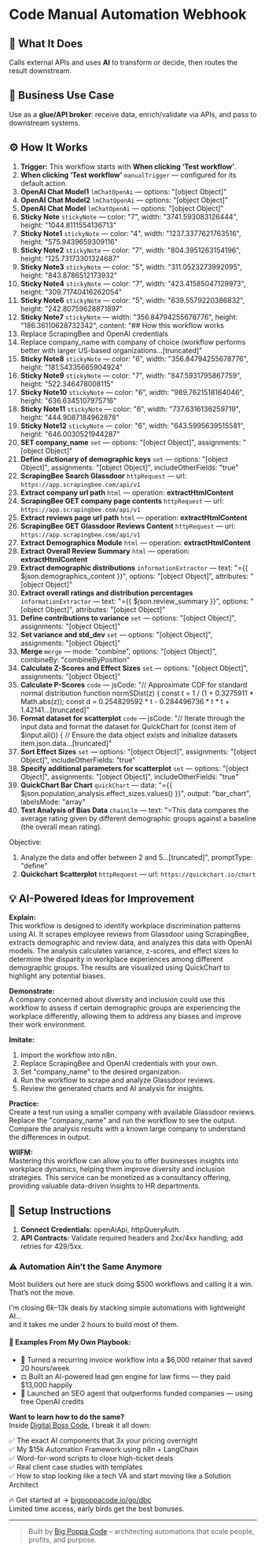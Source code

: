 # Code Manual Automation Webhook
  ## 🚀 What It Does
  Calls external APIs and uses **AI** to transform or decide, then routes the result downstream.
  
  ## 💼 Business Use Case
  Use as a **glue/API broker**: receive data, enrich/validate via APIs, and pass to downstream systems.
  
  ## ⚙️ How It Works
  1. **Trigger:** This workflow starts with **When clicking ‘Test workflow’**.
  2. **When clicking ‘Test workflow’** `manualTrigger` — configured for its default action.
3. **OpenAI Chat Model1** `lmChatOpenAi` — options: "[object Object]"
4. **OpenAI Chat Model2** `lmChatOpenAi` — options: "[object Object]"
5. **OpenAI Chat Model** `lmChatOpenAi` — options: "[object Object]"
6. **Sticky Note** `stickyNote` — color: "7", width: "3741.593083126444", height: "1044.8111554136713"
7. **Sticky Note1** `stickyNote` — color: "4", width: "1237.3377621763516", height: "575.9439659309116"
8. **Sticky Note2** `stickyNote` — color: "7", width: "804.3951263154196", height: "125.73173301324687"
9. **Sticky Note3** `stickyNote` — color: "5", width: "311.0523273992095", height: "843.8786512173932"
10. **Sticky Note4** `stickyNote` — color: "7", width: "423.41585047129973", height: "309.71740416262054"
11. **Sticky Note6** `stickyNote` — color: "5", width: "639.5579220386832", height: "242.80759628871897"
12. **Sticky Note7** `stickyNote` — width: "356.84794255678776", height: "186.36110628732342", content: "## How this workflow works
1. Replace ScrapingBee and OpenAI credentials
2. Replace company_name with company of choice (workflow performs better with larger US-based organizations…[truncated]"
13. **Sticky Note8** `stickyNote` — color: "6", width: "356.84794255678776", height: "181.54335665904924"
14. **Sticky Note9** `stickyNote` — color: "7", width: "847.5931795867759", height: "522.346478008115"
15. **Sticky Note10** `stickyNote` — color: "6", width: "989.7621518164046", height: "636.6345107975716"
16. **Sticky Note11** `stickyNote` — color: "6", width: "737.6316136259719", height: "444.9087184962878"
17. **Sticky Note12** `stickyNote` — color: "6", width: "643.5995639515581", height: "646.0030521944287"
18. **SET company_name** `set` — options: "[object Object]", assignments: "[object Object]"
19. **Define dictionary of demographic keys** `set` — options: "[object Object]", assignments: "[object Object]", includeOtherFields: "true"
20. **ScrapingBee Search Glassdoor** `httpRequest` — url: `https://app.scrapingbee.com/api/v1`
21. **Extract company url path** `html` — operation: **extractHtmlContent**
22. **ScrapingBee GET company page contents** `httpRequest` — url: `https://app.scrapingbee.com/api/v1`
23. **Extract reviews page url path** `html` — operation: **extractHtmlContent**
24. **ScrapingBee GET Glassdoor Reviews Content** `httpRequest` — url: `https://app.scrapingbee.com/api/v1`
25. **Extract Demographics Module** `html` — operation: **extractHtmlContent**
26. **Extract Overall Review Summary** `html` — operation: **extractHtmlContent**
27. **Extract demographic distributions** `informationExtractor` — text: "={{ $json.demographics_content }}", options: "[object Object]", attributes: "[object Object]"
28. **Extract overall ratings and distribution percentages** `informationExtractor` — text: "={{ $json.review_summary }}", options: "[object Object]", attributes: "[object Object]"
29. **Define contributions to variance** `set` — options: "[object Object]", assignments: "[object Object]"
30. **Set variance and std_dev** `set` — options: "[object Object]", assignments: "[object Object]"
31. **Merge** `merge` — mode: "combine", options: "[object Object]", combineBy: "combineByPosition"
32. **Calculate Z-Scores and Effect Sizes** `set` — options: "[object Object]", assignments: "[object Object]"
33. **Calculate P-Scores** `code` — jsCode: "// Approximate CDF for standard normal distribution
function normSDist(z) {
 const t = 1 / (1 + 0.3275911 * Math.abs(z));
 const d = 0.254829592 * t - 0.284496736 * t * t + 1.42141…[truncated]"
34. **Format dataset for scatterplot** `code` — jsCode: "// Iterate through the input data and format the dataset for QuickChart
for (const item of $input.all()) {
 // Ensure the data object exists and initialize datasets
 item.json.data…[truncated]"
35. **Sort Effect Sizes** `set` — options: "[object Object]", assignments: "[object Object]", includeOtherFields: "true"
36. **Specify additional parameters for scatterplot** `set` — options: "[object Object]", assignments: "[object Object]", includeOtherFields: "true"
37. **QuickChart Bar Chart** `quickChart` — data: "={{ $json.population_analysis.effect_sizes.values() }}", output: "bar_chart", labelsMode: "array"
38. **Text Analysis of Bias Data** `chainLlm` — text: "=This data compares the average rating given by different demographic groups against a baseline (the overall mean rating).

Objective:
1. Analyze the data and offer between 2 and 5…[truncated]", promptType: "define"
39. **Quickchart Scatterplot** `httpRequest` — url: `https://quickchart.io/chart`
  
  ## 💡 AI-Powered Ideas for Improvement
  **Explain:**  
This workflow is designed to identify workplace discrimination patterns using AI. It scrapes employee reviews from Glassdoor using ScrapingBee, extracts demographic and review data, and analyzes this data with OpenAI models. The analysis calculates variance, z-scores, and effect sizes to determine the disparity in workplace experiences among different demographic groups. The results are visualized using QuickChart to highlight any potential biases.

**Demonstrate:**  
A company concerned about diversity and inclusion could use this workflow to assess if certain demographic groups are experiencing the workplace differently, allowing them to address any biases and improve their work environment.

**Imitate:**  
1. Import the workflow into n8n.  
2. Replace ScrapingBee and OpenAI credentials with your own.  
3. Set "company_name" to the desired organization.  
4. Run the workflow to scrape and analyze Glassdoor reviews.  
5. Review the generated charts and AI analysis for insights.

**Practice:**  
Create a test run using a smaller company with available Glassdoor reviews. Replace the "company_name" and run the workflow to see the output. Compare the analysis results with a known large company to understand the differences in output.

**WIIFM:**  
Mastering this workflow can allow you to offer businesses insights into workplace dynamics, helping them improve diversity and inclusion strategies. This service can be monetized as a consultancy offering, providing valuable data-driven insights to HR departments.
  
  ## 🔧 Setup Instructions
  1. **Connect Credentials:** openAiApi, httpQueryAuth.
2. **API Contracts:** Validate required headers and 2xx/4xx handling; add retries for 429/5xx.
  
### ⚠️ Automation Ain’t the Same Anymore

Most builders out here are stuck doing $500 workflows and calling it a win.  
That’s not the move.  

I'm closing $6k–$13k deals by stacking simple automations with lightweight AI...  
and it takes me under 2 hours to build most of them.

#### 🧠 Examples From My Own Playbook:
- 🔁 Turned a recurring invoice workflow into a $6,000 retainer that saved 20 hours/week  
- ⚖️ Built an AI-powered lead gen engine for law firms — they paid $13,000 happily  
- 🚀 Launched an SEO agent that outperforms funded companies — using free OpenAI credits  

**Want to learn how to do the same?**  
Inside [Digital Boss Code](https://bigpoppacode.io/go/dbc), I break it all down:

✅ The exact AI components that 3x your pricing overnight  
✅ My $15k Automation Framework using n8n + LangChain  
✅ Word-for-word scripts to close high-ticket deals  
✅ Real client case studies with templates  
✅ How to stop looking like a tech VA and start moving like a Solution Architect  

🔥 Get started at → [bigpoppacode.io/go/dbc](https://bigpoppacode.io/go/dbc)  
Limited time access, early birds get the best bonuses.

---
> Built by [Big Poppa Code](https://bigpoppacode.io) – architecting automations that scale people, profits, and purpose.
  